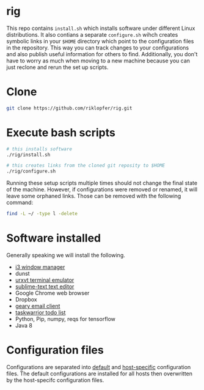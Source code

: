 # rig

This repo contains `install.sh` which installs software under different Linux distributions. It also contians a separate `configure.sh` wihch creates symbolic links in your `$HOME` directory which point to the configuration files in the repository. This way you can track changes to your configurations and also publish useful information for others to find. Additionally, you don't have to worry as much when moving to a new machine because you can just reclone and rerun the set up scripts. 

# Clone

```bash
git clone https://github.com/riklopfer/rig.git
```

# Execute bash scripts

```bash
# this installs software
./rig/install.sh

# this creates links from the cloned git reposity to $HOME 
./rig/configure.sh
```

Running these setup scripts multiple times should not change the final state of the machine. However, if configurations were removed or renamed, it will leave some orphaned links. Those can be removed with the following command:

```bash
find -L ~/ -type l -delete
```

# Software installed

Generally speaking we will install the following. 

  * [i3 window manager](https://i3wm.org/)
  * dunst
  * [urxvt terminal emulator](http://software.schmorp.de/pkg/rxvt-unicode.html)
  * [sublime-text text editor](https://www.sublimetext.com/3)
  * Google Chrome web browser 
  * Dropbox
  * [geary email client](https://wiki.gnome.org/Apps/Geary)
  * [taskwarrior todo list](https://taskwarrior.org/)
  * Python, Pip, numpy, reqs for tensorflow
  * Java 8


# Configuration files 

Configurations are separated into [default](resources/configure/default) and [host-specific](resources/configure/host) configuration files. The default configurations are installed for all hosts then overwritten by the host-specifc configuration files. 


